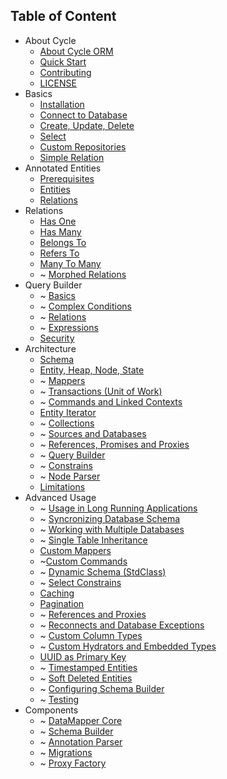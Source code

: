 Table of Content
----------------

* About Cycle
  * [About Cycle ORM](intro/about.md)
  * [Quick Start](intro/quick-start.md)
  * [Contributing](contributing.md)
  * [LICENSE](license.md)
* Basics
  * [Installation](basic/install.md)
  * [Connect to Database](basic/connect.md)
  * [Create, Update, Delete](basic/crud.md)
  * [Select](basic/select.md)
  * [Custom Repositories](basic/repository.md)
  * [Simple Relation](basic/relation.md)
* Annotated Entities
  * [Prerequisites](annotated/prerequisites.md)
  * [Entities](annotated/entity.md)
  * [Relations](annotated/relations.md)
* Relations
  * [Has One](relation/has-one.md)
  * [Has Many](relation/has-many.md)
  * [Belongs To](relation/belongs-to.md)
  * [Refers To](relation/refers-to.md)
  * [Many To Many](relation/many-to-many.md)
  * ~ [Morphed Relations](relations/morphed.md)
* Query Builder
  * ~ [Basics](query-builder/basic.md)
  * ~ [Complex Conditions](query-builder/complex.md)
  * ~ [Relations](query-builder/relations.md)
  * ~ [Expressions](query-builder/expressions.md)
  * [Security](query-builder/security.md)
* Architecture
  * [Schema](architecture/schema.md)
  * [Entity, Heap, Node, State](architecture/entity.md)
  * ~ [Mappers](architecture/mapper.md) 
  * ~ [Transactions (Unit of Work)](architecture/transaction.md)
  * ~ [Commands and Linked Contexts](architecture/command.md)
  * [Entity Iterator](architecture/iterator.md)
  * ~ [Collections](architecture/collection.md)
  * ~ [Sources and Databases](architecture/source.md)
  * ~ [References, Promises and Proxies](architecture/promise.md)
  * ~ [Query Builder](architecture/query-builder.md)
  * ~ [Constrains](architecture/constrain.md)
  * ~ [Node Parser](architecture/node-parser.md)
  * [Limitations](architecture/limitations.md)
* Advanced Usage
  * ~ [Usage in Long Running Applications](advanced/daemonizing.md)
  * ~ [Syncronizing Database Schema](advanced/sync-schema.md)
  * ~ [Working with Multiple Databases](advanced/multiple-databases.md)
  * ~ [Single Table Inheritance](advanced/single-table-inheritance.md)
  * [Custom Mappers](advanced/custom-mapper.md)
  * ~[Custom Commands](advanced/custom-command.md)
  * ~ [Dynamic Schema (StdClass)](advanced/dynamic-schema.md)
  * ~ [Select Constrains](advanced/constrain.md)
  * [Caching](advanced/caching.md)
  * [Pagination](advanced/pagination.md)
  * ~ [References and Proxies](advanced/references.md)
  * ~ [Reconnects and Database Exceptions](advanced/exception.md)
  * ~ [Custom Column Types](advances/custom-column.md)
  * ~ [Custom Hydrators and Embedded Types](advanced/hydrator.md)
  * [UUID as Primary Key](advanced/uuid.md)
  * ~ [Timestamped Entities](advanced/timestamp.md)
  * ~ [Soft Deleted Entities](advanced/soft-deletes.md)
  * ~ [Configuring Schema Builder](advanced/schema-builder.md)
  * ~ [Testing](advanced/testing.md)
* Components
  * ~ [DataMapper Core](component/core.md)
  * ~ [Schema Builder](component/schema-builder.md)
  * ~ [Annotation Parser](component/annotated.md)
  * ~ [Migrations](component/migrations.md)
  * ~ [Proxy Factory](component/proxy-factory.md)
